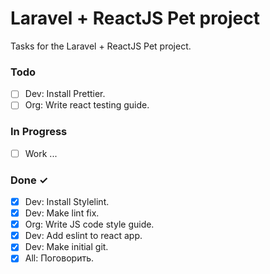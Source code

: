 # Laravel + ReactJS Pet project

Tasks for the Laravel + ReactJS Pet project.

### Todo
- [ ] Dev: Install Prettier.
- [ ] Org: Write react testing guide.

### In Progress

- [ ] Work ...

### Done ✓

- [x] Dev: Install Stylelint.
- [x] Dev: Make lint fix.
- [x] Org: Write JS code style guide.
- [x] Dev: Add eslint to react app.
- [x] Dev: Make initial git.
- [x] All: Поговорить.